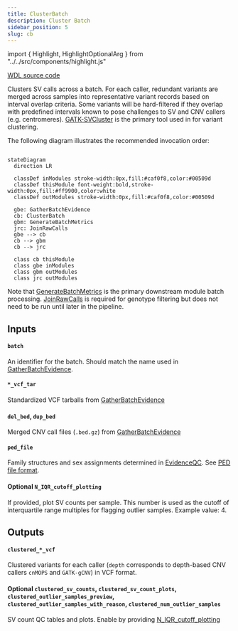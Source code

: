 ```yaml
---
title: ClusterBatch
description: Cluster Batch
sidebar_position: 5
slug: cb
---
```


import { Highlight, HighlightOptionalArg } from "../../src/components/highlight.js"

[WDL source code](https://github.com/broadinstitute/gatk-sv/blob/main/wdl/ClusterBatch.wdl)

Clusters SV calls across a batch. For each caller, redundant variants are merged across samples
into representative variant records based on interval overlap criteria. Some variants will be hard-filtered 
if they overlap with predefined intervals known to pose challenges to SV and CNV callers (e.g. centromeres). 
[GATK-SVCluster](https://gatk.broadinstitute.org/hc/en-us/articles/27007962371099-SVCluster-BETA) 
is the primary tool used in for variant clustering.

The following diagram illustrates the recommended invocation order:

```mermaid

stateDiagram
  direction LR
  
  classDef inModules stroke-width:0px,fill:#caf0f8,color:#00509d
  classDef thisModule font-weight:bold,stroke-width:0px,fill:#ff9900,color:white
  classDef outModules stroke-width:0px,fill:#caf0f8,color:#00509d

  gbe: GatherBatchEvidence
  cb: ClusterBatch
  gbm: GenerateBatchMetrics
  jrc: JoinRawCalls
  gbe --> cb
  cb --> gbm
  cb --> jrc
  
  class cb thisModule
  class gbe inModules
  class gbm outModules
  class jrc outModules
```

Note that [GenerateBatchMetrics](./gbm) is the primary downstream module batch processing. [JoinRawCalls](./jrc) is 
required for genotype filtering but does not need to be run until later in the pipeline. 

## Inputs

#### `batch`
An identifier for the batch. Should match the name used in [GatherBatchEvidence](./gbe#batch).

#### `*_vcf_tar`
Standardized VCF tarballs from [GatherBatchEvidence](./gbe#std__vcf_tar)

#### `del_bed`, `dup_bed`
Merged CNV call files (`.bed.gz`) from [GatherBatchEvidence](./gbe#merged_dels-merged_dels)

#### `ped_file`
Family structures and sex assignments determined in [EvidenceQC](./eqc). See [PED file format](/docs/gs/inputs#ped-format).

#### <HighlightOptionalArg>Optional</HighlightOptionalArg>  `N_IQR_cutoff_plotting`
If provided, plot SV counts per sample. This number is used as the cutoff of interquartile range multiples for flagging 
outlier samples. Example value: 4.

## Outputs

#### `clustered_*_vcf`
Clustered variants for each caller (`depth` corresponds to depth-based CNV callers `cnMOPS` and `GATK-gCNV`) in VCF format.

#### <HighlightOptionalArg>Optional</HighlightOptionalArg>  `clustered_sv_counts`, `clustered_sv_count_plots`, `clustered_outlier_samples_preview`, `clustered_outlier_samples_with_reason`, `clustered_num_outlier_samples`
SV count QC tables and plots. Enable by providing [N_IQR_cutoff_plotting](#optional--n_iqr_cutoff_plotting)
